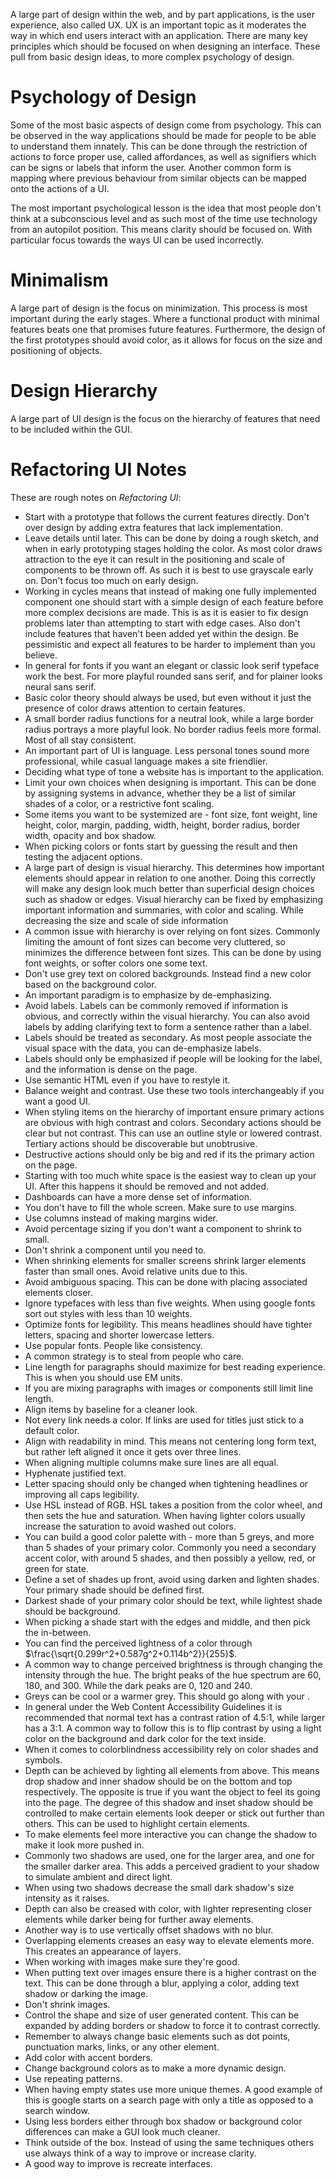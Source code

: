 A large part of design within the web, and by part applications, is the user experience, also called UX. UX is an important topic as it moderates the way in which end users interact with an application. There are many key principles which should be focused on when designing an interface. These pull from basic design ideas, to more complex psychology of design.

# Psychology of Design
Some of the most basic aspects of design come from psychology. This can be observed in the way applications should be made for people to be able to understand them innately. This can be done through the restriction of actions to force proper use, called affordances, as well as signifiers which can be signs or labels that inform the user. Another common form is mapping where previous behaviour from similar objects can be mapped onto the actions of a UI.

The most important psychological lesson is the idea that most people don't think at a subconscious level and as such most of the time use technology from an autopilot position. This means clarity should be focused on. With particular focus towards the ways UI can be used incorrectly.

# Minimalism
A large part of design is the focus on minimization. This process is most important during the early stages. Where a functional product with minimal features beats one that promises future features. Furthermore, the design of the first prototypes should avoid color, as it allows for focus on the size and positioning of objects.

# Design Hierarchy
A large part of UI design is the focus on the hierarchy of features that need to be included within the GUI.

# Refactoring UI Notes
These are rough notes on *Refactoring UI*:
- Start with a prototype that follows the current features directly. Don't over design by adding extra features that lack implementation.
- Leave details until later. This can be done by doing a rough sketch, and when in early prototyping stages holding the color. As most color draws attraction to the eye it can result in the positioning and scale of components to be thrown off. As such it is best to use grayscale early on. Don't focus too much on early design.
- Working in cycles means that instead of making one fully implemented component one should start with a simple design of each feature before more complex decisions are made. This is as it is easier to fix design problems later than attempting to start with edge cases. Also don't include features that haven't been added yet within the design. Be pessimistic and expect all features to be harder to implement than you believe.
- In general for fonts if you want an elegant or classic look serif typeface work the best. For more playful rounded sans serif, and for plainer looks neural sans serif.
- Basic color theory should always be used, but even without it just the presence of color draws attention to certain features.
- A small border radius functions for a neutral look, while a large border radius portrays a more playful look. No border radius feels more formal. Most of all stay consistent.
- An important part of UI is language. Less personal tones sound more professional, while casual language makes a site friendlier.
- Deciding what type of tone a website has is important to the application.
- Limit your own choices when designing is important. This can be done by assigning systems in advance, whether they be a list of similar shades of a color, or a restrictive font scaling.
- Some items you want to be systemized are - font size, font weight, line height, color, margin, padding, width, height, border radius, border width, opacity and box shadow.
- When picking colors or fonts start by guessing the result and then testing the adjacent options.
- A large part of design is visual hierarchy. This determines how important elements should appear in relation to one another. Doing this correctly will make any design look much better than superficial design choices such as shadow or edges. Visual hierarchy can be fixed by emphasizing important information and summaries, with color and scaling. While decreasing the size and scale of side information
- A common issue with hierarchy is over relying on font sizes. Commonly limiting the amount of font sizes can become very cluttered, so minimizes the difference between font sizes. This can be done by using font weights, or softer colors one some text.
- Don't use grey text on colored backgrounds. Instead find a new color based on the background color.
- An important paradigm is to emphasize by de-emphasizing.
- Avoid labels. Labels can be commonly removed if information is obvious, and correctly within the visual hierarchy. You can also avoid labels by adding clarifying text to form a sentence rather than a label.
- Labels should be treated as secondary. As most people associate the visual space with the data, you can de-emphasize labels.
- Labels should only be emphasized if people will be looking for the label, and the information is dense on the page.
- Use semantic HTML even if you have to restyle it.
- Balance weight and contrast. Use these two tools interchangeably if you want a good UI.
- When styling items on the hierarchy of important ensure primary actions are obvious with high contrast and colors. Secondary actions should be clear but not contrast. This can use an outline style or lowered contrast. Tertiary actions should be discoverable but unobtrusive.
- Destructive actions should only be big and red if its the primary action on the page.
- Starting with too much white space is the easiest way to clean up your UI. After this happens it should be removed and not added.
- Dashboards can have a more dense set of information.
- You don't have to fill the whole screen. Make sure to use margins.
- Use columns instead of making margins wider.
- Avoid percentage sizing if you don't want a component to shrink to small.
- Don't shrink a component until you need to.
- When shrinking elements for smaller screens shrink larger elements faster than small ones. Avoid relative units due to this.
- Avoid ambiguous spacing. This can be done with placing associated elements closer.
- Ignore typefaces with less than five weights. When using google fonts sort out styles with less than 10 weights.
- Optimize fonts for legibility. This means headlines should have tighter letters, spacing and shorter lowercase letters.
- Use popular fonts. People like consistency.
- A common strategy is to steal from people who care.
- Line length for paragraphs should maximize for best reading experience. This is when you should use EM units.
- If you are mixing paragraphs with images or components still limit line length.
- Align items by baseline for a cleaner look.
- Not every link needs a color. If links are used for titles just stick to a default color.
- Align with readability in mind. This means not centering long form text, but rather left aligned it once it gets over three lines.
- When aligning multiple columns make sure lines are all equal.
- Hyphenate justified text.
- Letter spacing should only be changed when tightening headlines or improving all caps legibility.
- Use HSL instead of RGB. HSL takes a position from the color wheel, and then sets the hue and saturation. When having lighter colors usually increase the saturation to avoid washed out colors.
- You can build a good color palette with - more than 5 greys, and more than 5 shades of your primary color. Commonly you need a secondary accent color, with around 5 shades, and then possibly a yellow, red, or green for state.
- Define a set of shades up front, avoid using darken and lighten shades. Your primary shade should be defined first.
- Darkest shade of your primary color should be text, while lightest shade should be background.
- When picking a shade start with the edges and middle, and then pick the in-between.
- You can find the perceived lightness of a color through $\frac{\sqrt{0.299r^2+0.587g^2+0.114b^2}}{255}$.
- A common way to change perceived brightness is through changing the intensity through the hue. The bright peaks of the hue spectrum are 60, 180, and 300. While the dark peaks are 0, 120 and 240.
- Greys can be cool or a warmer grey. This should go along with your .
- In general under the Web Content Accessibility Guidelines it is recommended that normal text has a contrast ration of 4.5:1, while larger has a 3:1. A common way to follow this is to flip contrast by using a light color on the background and dark color for the text inside.
- When it comes to colorblindness accessibility rely on color shades and symbols.
- Depth can be achieved by lighting all elements from above. This means drop shadow and inner shadow should be on the bottom and top respectively. The opposite is true if you want the object to feel its going into the page. The degree of this shadow and inset shadow should be controlled to make certain elements look deeper or stick out further than others. This can be used to highlight certain elements.
- To make elements feel more interactive you can change the shadow to make it look more pushed in.
- Commonly two shadows are used, one for the larger area, and one for the smaller darker area. This adds a perceived gradient to your shadow to simulate ambient and direct light.
- When using two shadows decrease the small dark shadow's size intensity as it raises.
- Depth can also be creased with color, with lighter representing closer elements while darker being for further away elements.
- Another way is to use vertically offset shadows with no blur.
- Overlapping elements creases an easy way to elevate elements more. This creates an appearance of layers.
- When working with images make sure they're good.
- When putting text over images ensure there is a higher contrast on the text. This can be done through a blur, applying a color, adding text shadow or darking the image.
- Don't shrink images.
- Control the shape and size of user generated content. This can be expanded by adding borders or shadow to force it to contrast correctly.
- Remember to always change basic elements such as dot points, punctuation marks, links, or any other element.
- Add color with accent borders.
- Change background colors as to make a more dynamic design.
- Use repeating patterns.
- When having empty states use more unique themes. A good example of this is google starts on a search page with only a title as opposed to a search window.
- Using less borders either through box shadow or background color differences can make a GUI look much cleaner.
- Think outside of the box. Instead of using the same techniques others use always think of a way to improve or increase clarity.
- A good way to improve is recreate interfaces.
